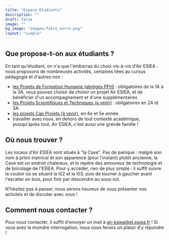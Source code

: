 ```yaml
---
title: "Espace Etudiants"
description: ""
draft: false
image: ""
bg_image: "images/fibre_verre.png"
layout: "simple"
---
```


## Que propose-t-on aux étudiants ?
En tant qu'étudiant, on n'a que l'embarras du choix vis-à-vis d'Air ESIEA : nous proposons de nombreuses activités, certaines liées au cursus pédagogie et d'autres non : 
- [les Projets de Formation Humaine (abrégés PFH)](../pfh/) : obligatoires de
  la 1A à la 3A, vous pouvez choisir de choisir un projet Air ESIEA, et de
  bénéficier d'un accompagnement et d'une supplémentaires
- [les Projets Scientifiques et Techniques (à venir)](../pst) : obligatoires en 2A et 3A
- [les projets Cap Projets (à venir)](../pst), en 4e et 5e année
- travailler avec nous, en dehors de tout contexte académique, puisqu'après
  tout, Air ESIEA, c'est aussi une grande famille !

## Où nous trouver ?
Les locaux d'Air ESIEA sont situés à "la Cave". Pas de panique : malgré son nom
à priori inamical et son apparence (pour l'instant) plutôt ancienne, la Cave
est un endroit chalereux, et le repère des amoureux de technologie et de
bricolage de l'ESIEA.  Pour y accéder, rien de plus simple : il suffit suivre
le couloir où se situent la I02 et la I03, puis de tourner à gaucher avant
l'escalier en bois, pour finir par descendre au sous-sol.

N'hésitez pas à passer, nous serons heureux de vous présenter nos activités et
de discuter avec vous !

## Comment nous contacter ?
Pour nous contacter, il suffit d'envoyer un mail à air-esiea@et.esiea.fr ! Si vous avez la moindre interrogation, nous nous ferons un plaisir d'y répondre !
